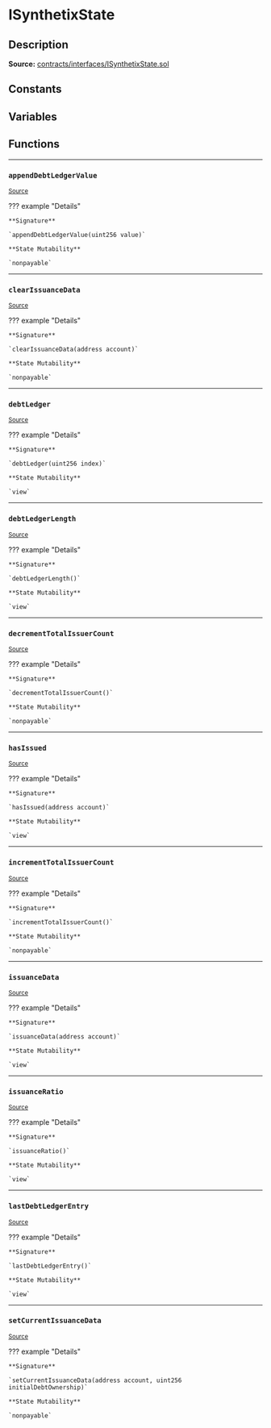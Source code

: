 # ISynthetixState

## Description

**Source:** [contracts/interfaces/ISynthetixState.sol](https://github.com/Synthetixio/synthetix/tree/v2.21.15/contracts/interfaces/ISynthetixState.sol)

## Constants

## Variables

## Functions

---

### `appendDebtLedgerValue`

<sub>[Source](https://github.com/Synthetixio/synthetix/tree/v2.21.15/contracts/interfaces/ISynthetixState.sol#L25)</sub>

??? example "Details"

    **Signature**

    `appendDebtLedgerValue(uint256 value)`

    **State Mutability**

    `nonpayable`

---

### `clearIssuanceData`

<sub>[Source](https://github.com/Synthetixio/synthetix/tree/v2.21.15/contracts/interfaces/ISynthetixState.sol#L27)</sub>

??? example "Details"

    **Signature**

    `clearIssuanceData(address account)`

    **State Mutability**

    `nonpayable`

---

### `debtLedger`

<sub>[Source](https://github.com/Synthetixio/synthetix/tree/v2.21.15/contracts/interfaces/ISynthetixState.sol#L6)</sub>

??? example "Details"

    **Signature**

    `debtLedger(uint256 index)`

    **State Mutability**

    `view`

---

### `debtLedgerLength`

<sub>[Source](https://github.com/Synthetixio/synthetix/tree/v2.21.15/contracts/interfaces/ISynthetixState.sol#L12)</sub>

??? example "Details"

    **Signature**

    `debtLedgerLength()`

    **State Mutability**

    `view`

---

### `decrementTotalIssuerCount`

<sub>[Source](https://github.com/Synthetixio/synthetix/tree/v2.21.15/contracts/interfaces/ISynthetixState.sol#L21)</sub>

??? example "Details"

    **Signature**

    `decrementTotalIssuerCount()`

    **State Mutability**

    `nonpayable`

---

### `hasIssued`

<sub>[Source](https://github.com/Synthetixio/synthetix/tree/v2.21.15/contracts/interfaces/ISynthetixState.sol#L14)</sub>

??? example "Details"

    **Signature**

    `hasIssued(address account)`

    **State Mutability**

    `view`

---

### `incrementTotalIssuerCount`

<sub>[Source](https://github.com/Synthetixio/synthetix/tree/v2.21.15/contracts/interfaces/ISynthetixState.sol#L19)</sub>

??? example "Details"

    **Signature**

    `incrementTotalIssuerCount()`

    **State Mutability**

    `nonpayable`

---

### `issuanceData`

<sub>[Source](https://github.com/Synthetixio/synthetix/tree/v2.21.15/contracts/interfaces/ISynthetixState.sol#L10)</sub>

??? example "Details"

    **Signature**

    `issuanceData(address account)`

    **State Mutability**

    `view`

---

### `issuanceRatio`

<sub>[Source](https://github.com/Synthetixio/synthetix/tree/v2.21.15/contracts/interfaces/ISynthetixState.sol#L8)</sub>

??? example "Details"

    **Signature**

    `issuanceRatio()`

    **State Mutability**

    `view`

---

### `lastDebtLedgerEntry`

<sub>[Source](https://github.com/Synthetixio/synthetix/tree/v2.21.15/contracts/interfaces/ISynthetixState.sol#L16)</sub>

??? example "Details"

    **Signature**

    `lastDebtLedgerEntry()`

    **State Mutability**

    `view`

---

### `setCurrentIssuanceData`

<sub>[Source](https://github.com/Synthetixio/synthetix/tree/v2.21.15/contracts/interfaces/ISynthetixState.sol#L23)</sub>

??? example "Details"

    **Signature**

    `setCurrentIssuanceData(address account, uint256 initialDebtOwnership)`

    **State Mutability**

    `nonpayable`
